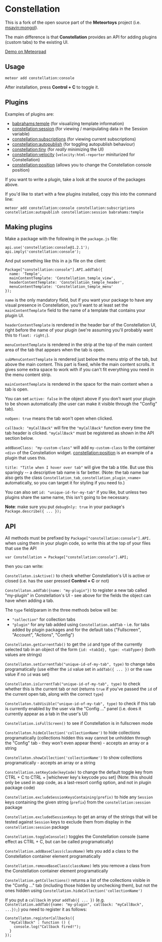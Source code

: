Constellation
=============

This is a fork of the open source part of the __Meteortoys__ project (i.e. [msavin:mongol](https://github.com/msavin/Mongol)).

The main difference is that __Constellation__ provides an API for adding plugins (custom tabs) to the existing UI.

[Demo on Meteorpad](http://meteorpad.com/pad/Wm7SreoMmL8QTMKkT/Constellation_Demo)

Usage
-----
```
meteor add constellation:console
```

After installation, press <strong>Control + C</strong> to toggle it.

Plugins
-------

Examples of plugins are:

- [babrahams:temple](https://github.com/JackAdams/temple) (for visualizing template information)
- [constellation:session](https://github.com/JackAdams/constellation-session) (for viewing / manipulating data in the Session variable)
- [constellation:subscriptions](https://github.com/JackAdams/constellation-subscriptions) (for viewing current subscriptions)
- [constellation:autopublish](https://github.com/JackAdams/constellation-autopublish) (for toggling autopublish behaviour)
- [constellation:tiny](https://github.com/JackAdams/constellation-tiny) (for _really_ minimizing the UI)
- [constellation:velocity](https://github.com/JackAdams/constellation-velocity) (`velocity:html-reporter` miniturized for Constellation)
- [constellation:position](https://github.com/JackAdams/constellation-position) (allows you to change the Constellation console position)

If you want to write a plugin, take a look at the source of the packages above.

If you'd like to start with a few plugins installed, copy this into the command line:
```
meteor add constellation:console constellation:subscriptions constellation:autopublish constellation:session babrahams:temple
```

Making plugins
--------------

Make a package with the following in the `package.js` file:

```
api.use('constellation:console@1.2.1');
api.imply('constellation:console');
```

And put something like this in a js file on the client:

```
Package["constellation:console"].API.addTab({
  name: 'Temple',
  mainContentTemplate: 'Constellation_temple_view',
  headerContentTemplate: 'Constellation_temple_header',
  menuContentTemplate: 'Constellation_temple_menu'
});
```

`name` is the only mandatory field, but if you want your package to have any visual presence in Constellation, you'll want to at least set the `mainContentTemplate` field to the name of a template that contains your plugin UI.

`headerContentTemplate` is rendered in the header bar of the Constellation UI, right before the name of your plugin (we're assuming you'll probably want this to `float: right;`).

`menuContentTemplate` is rendered in the strip at the top of the main content area of the tab that appears when the tab is open.

`subMenuContentTemplate` is rendered just below the menu strip of the tab, but above the main content. This part is fixed, while the main content scrolls. It gives some extra space to work with if you can't fit everything you need in the menu content strip.

`mainContentTemplate` is rendered in the space for the main content when a tab is open.

You can set `active: false` in the object above if you don't want your plugin to be shown automatically (the user can make it visible through the "Config" tab).

`noOpen: true` means the tab won't open when clicked.

`callback: "myCallBack"` will fire the `"myCallBack"` function every time the tab header is clicked. `"myCallBack"` must be registered as shown in the API section below.

`addBaseClass: "my-custom-class"` will add `my-custom-class` to the container `<div>` of the Constellation widget. [constellation:position](https://github.com/JackAdams/constellation-position) is an example of a plugin that uses this.

`title: "Title when I hover over tab"` will give the tab a title. But use this sparingly -- a descriptive tab name is far better. (Note: the tab name bar also gets the class `Constellation_tab_constellation_plugin_<name>` automatically, so you can target it for styling if you need to.)

You can also set `id: "unique-id-for-my-tab"` if you like, but unless two plugins share the same name, this isn't going to be necessary.

__Note__: make sure you put `debugOnly: true` in your package's `Package.describe({ ... });`

API
---

All methods must be prefixed by `Package["constellation:console"].API.` when using them in your plugin code, so write this at the top of your files that use the API
```
var Constellation = Package["constellation:console"].API;
```
then you can write:

`Constellaton.isActive()` to check whether Constellation's UI is active or closed (i.e. has the user pressed __Control + C__ or not)

`Constellaton.addTab({name: "my-plugin"})` to register a new tab called "my-plugin" in Constellation's UI - see above for the fields the object can have when adding a tab.

The `type` field/param in the three methods below will be:
 - `"collection"` for collection tabs
 - `"plugin"` for any tab added using `Constellation.addTab` - i.e. for tabs added by plugin packages and for the default tabs ("Fullscreen", "Account", "Actions", "Config")

`Constellaton.getCurrentTab()` to get the `id` and type of the currently selected tab in an object of the form `{id: <tabId}, type: <tabType>}` (both values are strings)

`Constellaton.setCurrentTab("unique-id-of-my-tab", type)` to change tabs programatically (use either the `id` value set in `addTab({ ... })` or the `name` value if no `id` was set)

`Constellaton.isCurrentTab("unique-id-of-my-tab", type)` to check whether this is the current tab or not (returns `true` if you've passed the `id` of the current open tab, along with the correct `type`)

`Constellaton.tabVisible("unique-id-of-my-tab", type)` to check if this tab is currently enabled by the user via the "Config ..." panel (i.e. does it currently appear as a tab in the user's UI)

`Constellation.isFullScreen()` to see if Constellation is in fullscreen mode

`Constellaton.hideCollection('collectionName')` to hide collections programatically (collections hidden this way cannot be unhidden through the "Config" tab - they won't even appear there) - accepts an array or a string

`Constellaton.showCollection('collectionName')` to show collections programatically - accepts an array or a string

`Constellation.setKeyCode(keyCode)` to change the default toggle key from CTRL + C to CTRL + [whichever key's keycode you set] (Note: this should only be used in app code, as a last-resort config option, and not in plugin package code)

`Constellation.excludeSessionKeysContaining(prefix)` to hide any `Session` keys containing the given string (`prefix`) from the `constellation:session` package

`Constellation.excludedSessionKeys` to get an array of the strings that will be tested against `Session` keys to exclude them from display in the `constellation:session` package

`Constellation.toggleConsole()` toggles the Constellation console (same effect as CTRL + C, but can be called programatically)

`Constellation.addBaseClass(className)` lets you add a class to the Constellation container element programatically

`Constellation.removeBaseClass(className)` lets you remove a class from the Constellation container element programatically

`Constellation.getCollections()` returns a list of the collections visible in the "Config ..." tab (including those hidden by unchecking them), but not the ones hidden using `Constellation.hideCollection('collectionName')`

If you put a `callback` in your `addTab({ ... })` (e.g. `Constellation.addTab({name: "my-plugin", callback: "myCallBack", ...});`) you need to register it as follows:
```
Constellaton.registerCallbacks({
  "myCallBack" : function () {
    console.log("Callback fired!");
  }
});
```